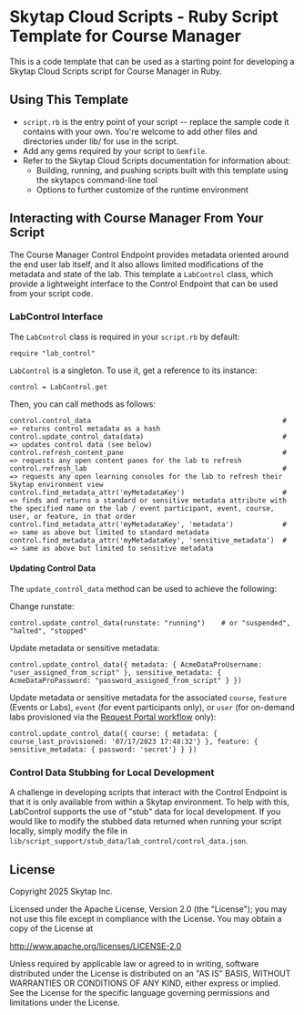# Skytap Cloud Scripts - Ruby Script Template for Course Manager

This is a code template that can be used as a starting point for developing a Skytap Cloud Scripts script for Course Manager in Ruby.

## Using This Template

* `script.rb` is the entry point of your script -- replace the sample code it contains with your own. You're welcome to add other files and directories under lib/ for use in the script.
* Add any gems required by your script to `Gemfile`.
* Refer to the Skytap Cloud Scripts documentation for information about:
  * Building, running, and pushing scripts built with this template using the skytapcs command-line tool
  * Options to further customize of the runtime environment

## Interacting with Course Manager From Your Script

The Course Manager Control Endpoint provides metadata oriented around the end user lab itself, and it also allows limited modifications of the metadata and state of the lab. This template a `LabControl` class, which provide a lightweight interface to the Control Endpoint that can be used from your script code.

### LabControl Interface
The `LabControl` class is required in your `script.rb` by default:

```
require "lab_control"
```

`LabControl` is a singleton. To use it, get a reference to its instance:

```
control = LabControl.get
```

Then, you can call methods as follows:

```
control.control_data                                               # => returns control metadata as a hash
control.update_control_data(data)                                  # => updates control data (see below)
control.refresh_content_pane                                       # => requests any open content panes for the lab to refresh
control.refresh_lab                                                # => requests any open learning consoles for the lab to refresh their Skytap environment view
control.find_metadata_attr('myMetadataKey')                        # => finds and returns a standard or sensitive metadata attribute with the specified name on the lab / event participant, event, course, user, or feature, in that order
control.find_metadata_attr('myMetadataKey', 'metadata')            # => same as above but limited to standard metadata
control.find_metadata_attr('myMetadataKey', 'sensitive_metadata')  # => same as above but limited to sensitive metadata   
```

#### Updating Control Data

The `update_control_data` method can be used to achieve the following:

Change runstate:
```
control.update_control_data(runstate: "running")    # or "suspended", "halted", "stopped"
```

Update metadata or sensitive metadata:
```
control.update_control_data({ metadata: { AcmeDataProUsername: "user_assigned_from_script" }, sensitive_metadata: { AcmeDataProPassword: "password_assigned_from_script" } })
```

Update metadata or sensitive metadata for the associated `course`, `feature` (Events or Labs), `event` (for event participants only), or `user` (for on-demand labs provisioned via the [Request Portal workflow](https://help.skytap.com/course-manager-use-request-portal.html) only):

```
control.update_control_data({ course: { metadata: { course_last_provisioned: '07/17/2023 17:48:32'} }, feature: { sensitive_metadata: { password: 'secret'} } })
```

### Control Data Stubbing for Local Development

A challenge in developing scripts that interact with the Control Endpoint is that it is only available from within a Skytap environment. To help with this, LabControl supports the use of "stub" data for local development. If you would like to modify the stubbed data returned when running your script locally, simply modify the file in `lib/script_support/stub_data/lab_control/control_data.json`.

## License

Copyright 2025 Skytap Inc.

Licensed under the Apache License, Version 2.0 (the "License");
you may not use this file except in compliance with the License.
You may obtain a copy of the License at

<http://www.apache.org/licenses/LICENSE-2.0>

Unless required by applicable law or agreed to in writing, software
distributed under the License is distributed on an "AS IS" BASIS,
WITHOUT WARRANTIES OR CONDITIONS OF ANY KIND, either express or implied.
See the License for the specific language governing permissions and
limitations under the License.
